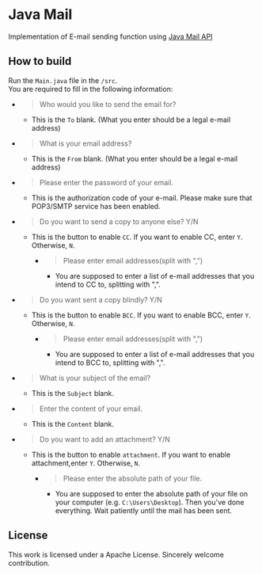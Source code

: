 # Java Mail
Implementation of E-mail sending function using [Java Mail API](http://www.oracle.com/technetwork/java/index-138643.html)
## How to build
Run the `Main.java` file in the `/src`.  
You are required to fill in the following information:
  - > Who would you like to send the email for?
    - This is the `To` blank. (What you enter should be a legal e-mail address)
  - >  What is your email address?
    - This is the `From` blank. (What you enter should be a legal e-mail address)
  - > Please enter the password of your email.
    - This is the authorization code of your e-mail. Please make sure that POP3/SMTP service has been enabled.
  - > Do you want to send a copy to anyone else? Y/N
    - This is the button to enable `CC`. If you want to enable CC, enter `Y`. Otherwise, `N`.
      - > Please enter email addresses(split with ",")
        - You are supposed to enter a list of e-mail addresses that you intend to CC to, splitting with ",".
  - > Do you want sent a copy blindly? Y/N
    - This is the button to enable `BCC`. If you want to enable BCC, enter `Y`. Otherwise, `N`.
      - > Please enter email addresses(split with ",")
        - You are supposed to enter a list of e-mail addresses that you intend to BCC to, splitting with ",".
  - > What is your subject of the email?
    - This is the `Subject` blank.
  - > Enter the content of your email.
    - This is the `Content` blank.
  - > Do you want to add an attachment? Y/N
    - This is the button to enable `attachment`. If you want to enable attachment,enter `Y`. Otherwise, `N`.
      - > Please enter the absolute path of your file.
        - You are supposed to enter the absolute path of your file on your computer (e.g. `C:\Users\Desktop`).
Then you've done everything. Wait patiently until the mail has been sent.
## License
This work is licensed under a Apache License. Sincerely welcome contribution.
